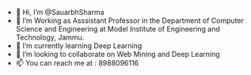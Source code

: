 - 👋 Hi, I’m @SauarbhSharma
- 👀 I’m Working as Asssistant Professor in the Department of Computer Science and Engineering at Model Institute of Engineering and Technology, Jammu. 
- 🌱 I’m currently learning Deep Learning
- 💞️ I’m looking to collaborate on Web Mining and Deep Learning
- 📫 You can reach me at : 8988096116

<!---
SauarbhSharma/SauarbhSharma is a ✨ special ✨ repository because its `README.md` (this file) appears on your GitHub profile.
You can click the Preview link to take a look at your changes.
--->
